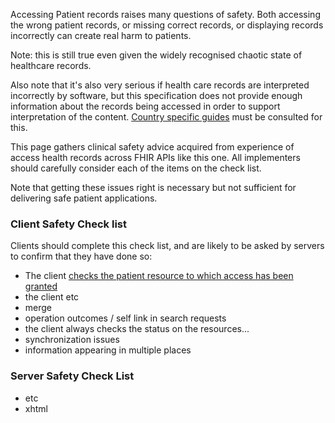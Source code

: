 
Accessing Patient records raises many questions of safety. Both accessing the wrong patient records, 
or missing correct records, or displaying records incorrectly can create real harm to patients.

Note: this is still true even given the widely recognised chaotic state of healthcare records. 

Also note that it's also very serious if health care records are interpreted incorrectly by 
software, but this specification does not provide enough information about the records being 
accessed in order to support interpretation of the content. [Country specific guides](ipa-by-country.html) must be consulted for this.

This page gathers clinical safety advice acquired from experience of access health records across
FHIR APIs like this one. All implementers should carefully consider each of the items on the check list.

Note that getting these issues right is necessary but not sufficient for delivering safe patient applications.

### Client Safety Check list 

Clients should complete this check list, and are likely to be asked by servers to confirm that they have done so:

* The client [checks the patient resource to which access has been granted](fetching.html)
* the client etc
* merge
* operation outcomes / self link in search requests
* the client always checks the status on the resources...
* synchronization issues 
* information appearing in multiple places

### Server Safety Check List 

* etc
* xhtml
